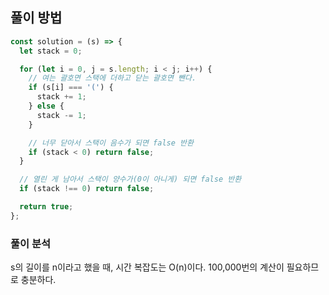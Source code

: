 ## 풀이 방법

```js
const solution = (s) => {
  let stack = 0;

  for (let i = 0, j = s.length; i < j; i++) {
    // 여는 괄호면 스택에 더하고 닫는 괄호면 뺀다.
    if (s[i] === '(') {
      stack += 1;
    } else {
      stack -= 1;
    }

    // 너무 닫아서 스택이 음수가 되면 false 반환
    if (stack < 0) return false;
  }

  // 열린 게 남아서 스택이 양수가(0이 아니게) 되면 false 반환
  if (stack !== 0) return false;

  return true;
};
```

### 풀이 분석

s의 길이를 n이라고 했을 때, 시간 복잡도는 O(n)이다. 100,000번의 계산이 필요하므로 충분하다.

